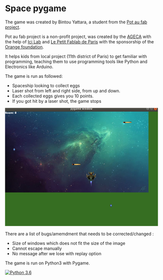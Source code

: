 Space pygame
============

The game was created by Bintou Yattara, a student from the [Pot au fab project](http://potaufab.fr/).

Pot au fab project is a non-profit project, was created by the [AGECA](https://www.ageca.org/) with the help of [Ici Lab](http://icietlab.cc/) and [Le Petit Fablab de Paris](https://lepetitfablabdeparis.fr/) with the sponsorship of the [Orange foundation](https://www.fondationorange.com/en).

It helps kids from local project (11th district of Paris) to get familiar with programming, teaching them to use programming tools like Python and Electronics like Arduino.

The game is run as followed:

- Spaceship looking to collect eggs
- Laser shot from left and right side, from up and down.
- Each collected eggs gives you 10 points.
- If you got hit by a laser shot, the game stops


![image](Pictures/space_pygame.png)

There are a list of bugs/amemdment that needs to be corrected/changed :

- Size of windows which does not fit the size of the image
- Cannot escape manually
- No message after we lose with replay option

The game is run on Python3 with Pygame.


[![Python 3.6](https://img.shields.io/badge/python-3.6-blue.svg)](https://www.python.org/downloads/release/python-360/)

